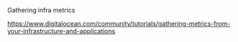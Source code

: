 Gathering infra metrics

https://www.digitalocean.com/community/tutorials/gathering-metrics-from-your-infrastructure-and-applications
